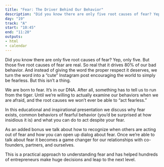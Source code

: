 ```yaml
---
title: "Fear: The Driver Behind Our Behavior"
description: "Did you know there are only five root causes of fear? Yep, only five."
day: "19"
track: "A"
start: "10:45"
end: "11:20"
outputs:
- html
- calendar
---
```


Did you know there are only five root causes of fear? Yep, only five. But those five root causes of fear are real. So real that it drives 80% of our bad behavior. And instead of giving the word the proper respect it deserves, we turn the word into a “cute” Instagram post encouraging the world to simply be fearless. But this isn’t a thing.

We are born to fear. It’s in our DNA. After all, something has to tell us to run from the tiger. Until we’re willing to actually examine our behaviors when we are afraid, and the root causes we won’t ever be able to “act fearless.”

In this educational and inspirational presentation we discuss why fear exists, common behaviors of fearful behavior (you’d be surprised at how insidious it is) and what you can do to act despite your fear.

As an added bonus we talk about how to recognize when others are acting out of fear and how you can open up dialog about fear. Once we’re able to talk about fear it becomes a game changer for our relationships with co-founders, partners, and ourselves.

This is a practical approach to understanding fear and has helped hundreds of entrepreneurs make huge decisions and leap to the next level.
